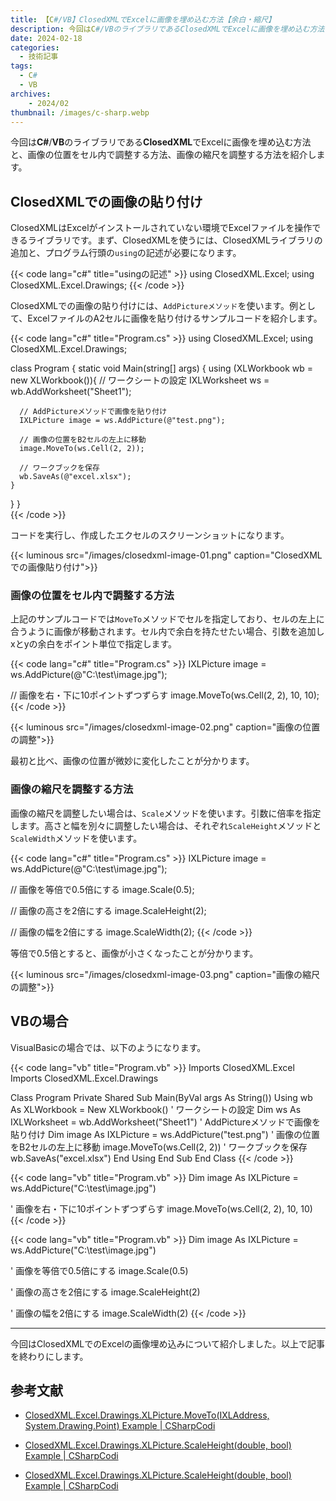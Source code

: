 ```yaml
---
title: 【C#/VB】ClosedXMLでExcelに画像を埋め込む方法【余白・縮尺】
description: 今回はC#/VBのライブラリであるClosedXMLでExcelに画像を埋め込む方法と、画像の位置をセル内で調整する方法、画像の縮尺を調整する方法を紹介します。
date: 2024-02-18
categories: 
  - 技術記事
tags: 
  - C#
  - VB
archives:
    - 2024/02
thumbnail: /images/c-sharp.webp
---
```


今回は**C#**/**VB**のライブラリである**ClosedXML**でExcelに画像を埋め込む方法と、画像の位置をセル内で調整する方法、画像の縮尺を調整する方法を紹介します。

<!--more-->

## ClosedXMLでの画像の貼り付け

ClosedXMLはExcelがインストールされていない環境でExcelファイルを操作できるライブラリです。まず、ClosedXMLを使うには、ClosedXMLライブラリの追加と、プログラム行頭の`using`の記述が必要になります。

{{< code lang="c#" title="usingの記述" >}}
using ClosedXML.Excel;
using ClosedXML.Excel.Drawings;
{{< /code >}}

ClosedXMLでの画像の貼り付けには、`AddPictureメソッド`を使います。例として、ExcelファイルのA2セルに画像を貼り付けるサンプルコードを紹介します。

{{< code lang="c#" title="Program.cs" >}}
using ClosedXML.Excel;
using ClosedXML.Excel.Drawings;

class Program
{
  static void Main(string[] args)
  {
    using (XLWorkbook wb = new XLWorkbook()){
      // ワークシートの設定
      IXLWorksheet ws = wb.AddWorksheet("Sheet1");
 
      // AddPictureメソッドで画像を貼り付け
      IXLPicture image = ws.AddPicture(@"test.png");

      // 画像の位置をB2セルの左上に移動
      image.MoveTo(ws.Cell(2, 2));
 
      // ワークブックを保存
      wb.SaveAs(@"excel.xlsx");
    }
  }
}   
{{< /code >}}

コードを実行し、作成したエクセルのスクリーンショットになります。

{{< luminous src="/images/closedxml-image-01.png" caption="ClosedXMLでの画像貼り付け">}}

### 画像の位置をセル内で調整する方法

上記のサンプルコードでは`MoveTo`メソッドでセルを指定しており、セルの左上に合うように画像が移動されます。セル内で余白を持たせたい場合、引数を追加しxとyの余白をポイント単位で指定します。

{{< code lang="c#" title="Program.cs" >}}
IXLPicture image = ws.AddPicture(@"C:\test\image.jpg");

// 画像を右・下に10ポイントずつずらす 
image.MoveTo(ws.Cell(2, 2), 10, 10);
{{< /code >}}

{{< luminous src="/images/closedxml-image-02.png" caption="画像の位置の調整">}}

最初と比べ、画像の位置が微妙に変化したことが分かります。

### 画像の縮尺を調整する方法

画像の縮尺を調整したい場合は、`Scale`メソッドを使います。引数に倍率を指定します。高さと幅を別々に調整したい場合は、それぞれ`ScaleHeight`メソッドと`ScaleWidth`メソッドを使います。

{{< code lang="c#" title="Program.cs" >}}
IXLPicture image = ws.AddPicture(@"C:\test\image.jpg");

// 画像を等倍で0.5倍にする
image.Scale(0.5);

// 画像の高さを2倍にする
image.ScaleHeight(2);

// 画像の幅を2倍にする
image.ScaleWidth(2);
{{< /code >}}

等倍で0.5倍とすると、画像が小さくなったことが分かります。

{{< luminous src="/images/closedxml-image-03.png" caption="画像の縮尺の調整">}}

## VBの場合

VisualBasicの場合では、以下のようになります。

{{< code lang="vb" title="Program.vb" >}}
Imports ClosedXML.Excel
Imports ClosedXML.Excel.Drawings

Class Program
    Private Shared Sub Main(ByVal args As String())
        Using wb As XLWorkbook = New XLWorkbook()
            ' ワークシートの設定
            Dim ws As IXLWorksheet = wb.AddWorksheet("Sheet1")
            ' AddPictureメソッドで画像を貼り付け
            Dim image As IXLPicture = ws.AddPicture("test.png")
            ' 画像の位置をB2セルの左上に移動
            image.MoveTo(ws.Cell(2, 2))
            ' ワークブックを保存
            wb.SaveAs("excel.xlsx")
        End Using
    End Sub
End Class
{{< /code >}}

{{< code lang="vb" title="Program.vb" >}}
Dim image As IXLPicture = ws.AddPicture("C:\test\image.jpg")

' 画像を右・下に10ポイントずつずらす 
image.MoveTo(ws.Cell(2, 2), 10, 10)
{{< /code >}}

{{< code lang="vb" title="Program.vb" >}}
Dim image As IXLPicture = ws.AddPicture("C:\test\image.jpg")

' 画像を等倍で0.5倍にする
image.Scale(0.5)

' 画像の高さを2倍にする
image.ScaleHeight(2)

' 画像の幅を2倍にする
image.ScaleWidth(2)
{{< /code >}}

* * *

今回はClosedXMLでのExcelの画像埋め込みについて紹介しました。以上で記事を終わりにします。

## 参考文献

* [ClosedXML.Excel.Drawings.XLPicture.MoveTo(IXLAddress, System.Drawing.Point) Example | CSharpCodi](https://www.csharpcodi.com/csharp-examples/ClosedXML.Excel.Drawings.XLPicture.MoveTo(IXLAddress,%20System.Drawing.Point)/)

* [ClosedXML.Excel.Drawings.XLPicture.ScaleHeight(double, bool) Example | CSharpCodi](https://www.csharpcodi.com/csharp-examples/ClosedXML.Excel.Drawings.XLPicture.ScaleHeight(double,%20bool)/)

* [ClosedXML.Excel.Drawings.XLPicture.ScaleHeight(double, bool) Example | CSharpCodi](https://www.csharpcodi.com/csharp-examples/ClosedXML.Excel.Drawings.XLPicture.ScaleHeight(double,%20bool)/)
